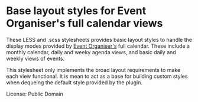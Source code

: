 # Base layout styles for Event Organiser's full calendar views

These LESS and .scss stylesheets provides basic layout styles to handle the display modes
provided by [Event Organiser's](https://wordpress.org/plugins/event-organiser/)
full calendar. These include a monthly calendar, daily and weeky agenda views,
and basic daily and weekly views of events.

This stylesheet only implements the broad layout requirements to make each view
functional. It is mean to act as a base for building custom styles when dequeing
the default style provided by the plugin.

License: Public Domain
